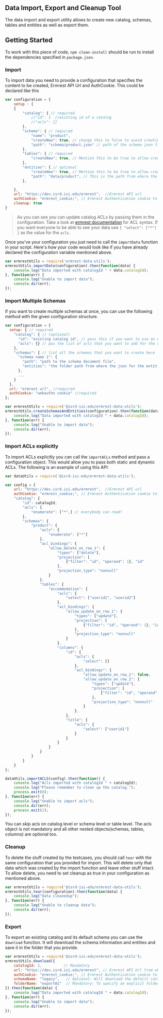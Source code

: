## Data Import, Export and Cleanup Tool

The data import and export utility allows to create new catalog, schemas, tables and entities as well as export them.

## Getting Started

To work with this piece of code, `npm clean-install` should be run to install the dependencies specified in `package.json`.

### Import

To import data you need to provide a configuration that specifies the content to be created, Ermrest API Url and AuthCookie. This could be declared like this

```javascript
var configuration = {
	setup : {
	{
	    "catalog": { // required
	        //"id": 1  //existing id of a catalog
	        //"acls": {}
	    },
	    "schema": { // required
	        "name": "product",
	        "createNew": true, // change this to false to avoid creating new schema
	        "path": "schema/product.json" // path of the schema json file in the current working directory folder
	    },
	    "tables": { // required
	        "createNew": true, // Mention this to be true to allow creating new tables
	    },
	    "entities": { // optional
	        "createNew": true, // Mention this to be true to allow creating new entities
	        "path": "data/product", // This is the path from where the json for the entities will be picked for import
	    },

	},
	url: "https://dev.isrd.isi.edu/ermrest",  //Ermrest API url
	authCookie: "ermrest_cookie;", // Ermrest Authentication cookie to create data
	cleanup: true
}
```

> As you can see you can update catalog ACLs by passing them in the configuration. Take a look at [ermrest documentation](https://github.com/informatics-isi-edu/ermrest/blob/master/user-doc/acls.md#available-static-acl-names) for ACL syntax. If you want everyone to be able to see your data use `{ "select": ["*"] }` as the value for the `acls`.

Once you've your configuration you just need to call the `importData` function in your script. Here's how your code would look like if you have already declared the configuration variable mentioned above.

```javascript
var ermrestUtils = require('ermrest-data-utils');
ermrestUtils.importData(configuration).then(function(data) {
	console.log("Data imported with catalogId " + data.catalogId);
}, function(err) {
	console.log("Unable to import data");
	console.dir(err);
});
```

### Import Multiple Schemas
If you want to create multiple schemas at once, you can use the following method with the given configuration structure.

```javascript
var configuration = {
  setup: { // required
    "catalog": { // (optional)
      "id": "existing catalog id", // pass this if you want to use an existing catalog
      "acls": {} // pas the list of acls that you want to add for the catalog
    },
    "schemas": { // list all the schemas that you want to create here
      "schema name 1": {
        "path": "path to the schema document file",
        "entities": "the folder path from where the json for the entities will be picked for import"
      },
      ...
    }
  },
  url: "ermrest url", //required
  authCookie: "webauthn cookie" //required
};

var ermrestUtils = require('@isrd-isi-edu/ermrest-data-utils');
ermrestUtils.createSchemasAndEntities(configuration).then(function(data) {
	console.log("Data imported with catalogId " + data.catalogId);
}, function(err) {
	console.log("Unable to import data");
	console.dir(err);
});

```

### Import ACLs explicitly

To import ACLs explicitly you can call the `importACLs` method and pass a configuration object. This would allow you to pass both static and dynamic ACLs. The following is an example of using this API:

```js
var dataUtils = require('@isrd-isi-edu/ermrest-data-utils');

var config = {
	url: "https://dev.isrd.isi.edu/ermrest",  //Ermrest API url
	authCookie: "ermrest_cookie;", // Ermrest Authentication cookie to create data
	"catalog": {
        "id": catalogId,
        "acls": {
            "enumerate": ["*",] // everybody can read!
        },
        "schemas": {
            "product": {
                "acls": {
                    "enumerate": ["*"]
                },
                "acl_bindings": {
                    "allow_delete_on_row_1": {
                        "types": ["delete"],
                        "projection": [
                            {"filter": "id", "operand": 1}, "id"
                        ],
                        "projection_type": "nonnull"
                    }
                },
                "tables": {
                    "accommodation": {
                        "acls": {
                            "select": ["userid1", "userid2"]
                        },
                        "acl_bindings": {
                            "allow_update_on_row_1": {
                                "types": ["update"],
                                "projection": [
                                    {"filter": "id", "operand": 1}, "id"
                                ],
                                "projection_type": "nonnull"
                            }
                        },
                        "columns": {
                            "id": {
                                "acls": {
                                    "select": []
                                },
                                "acl_bindings": {
                                    "allow_update_on_row_1": false,
                                    "allow_update_on_row_2": {
                                        "types": ["update"],
                                        "projection": [
                                            {"filter": "id", "operand": 2}, "id"
                                        ],
                                        "projection_type": "nonnull"
                                    }
                                },
                            },
                            "title": {
                                "acls": {
                                    "select": ["userid1"]
                                }
                            }
                        }
                    }
                }
            }
        }
    }
};

dataUtils.importACLS(config).then(function() {
    console.log("Acls imported with catalogId " + catalogId);
    console.log("Please remember to clean up the catalog.");
    process.exit(0);
}, function(err) {
    console.log("Unable to import acls");
    console.dir(err);
    process.exit(1);
});
```

You can skip acls on catalog level or schema level or table level. The acls object is not mandatory and all other nested objects(schemas, tables, columns) are optional too.


### Cleanup

To delete the stuff created by the testcases, you should call `tear` with the same configuration that you provided for import. This will delete only that data which was created by the import function and leave other stuff intact. To allow delete, you need to set cleanup as true in your configuration as mentioned above.

```javascript
var ermrestUtils = require('@isrd-isi-edu/ermrest-data-utils');
ermrestUtils.tear(configuration).then(function(data) {
	console.log("Data cleanedup");
}, function(err) {
	console.log("Unable to cleanup data");
	console.dir(err);
});

```

### Export

To export an existing catalog and its default schema you can use the `download` function. It will download the schema information and entities and save it in the folder that you provide.

```javascript
var ermrestUtils = require('@isrd-isi-edu/ermrest-data-utils');
ermrestUtils.download({
	catalogId: 1,          // Mandatory
	url: "https://dev.isrd.isi.edu/ermrest", // Ermrest API Url from where you want to download data
	authCookie: "ermrest_cookie;", // Ermrest Authentication cookie to download data
	schemaName: "legacy",   // Optional: Will download the defailt catalog if not provided
	folderName: "export01"  // Mandatory: To specify an explicit folder name where  the schema and data will be imported
}).then(function(data) {
	console.log("Data imported with catalogId " + data.catalogId);
}, function(err) {
	console.log("Unable to import data");
	console.dir(err);
});
```
